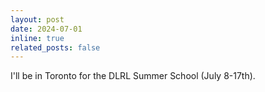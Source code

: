 ```yaml
---
layout: post
date: 2024-07-01
inline: true
related_posts: false
---
```


I'll be in Toronto for the DLRL Summer School (July 8-17th).